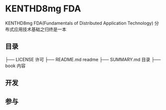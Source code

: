 # KENTHD8mg FDA
KENTHD8mg FDA(Fundamentals of Distributed Application Technology) 分布式应用技术基础之归终是一本
## 目录
├── LICENSE 许可
├── README.md readme
├── SUMMARY.md 目录
├── book 内容
## 开发
## 参与